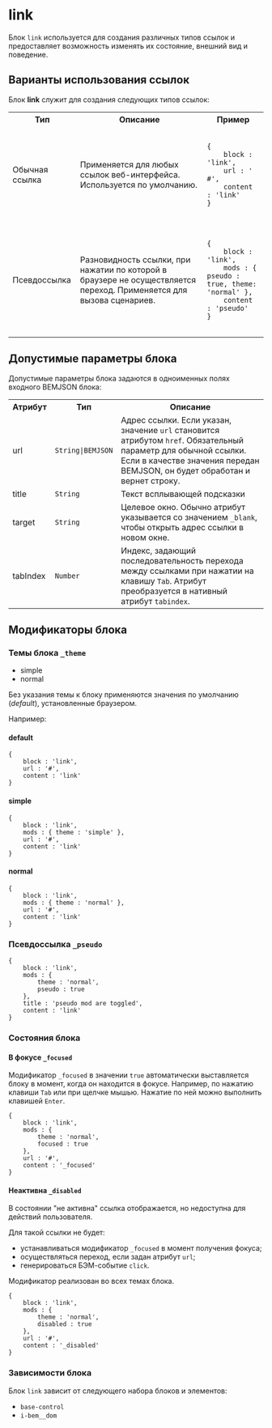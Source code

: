 # link

Блок `link` используется для создания различных типов ссылок и предоставляет возможность изменять их состояние, внешний вид и поведение.


## Варианты использования ссылок

Блок **link** служит для создания следующих типов ссылок:

<table>
    <tr>
        <th>Тип</th>
        <th>Описание</th>
        <th>Пример</th>
    </tr>
    <tr>
        <td>Обычная ссылка</td>
        <td>Применяется для любых ссылок веб-интерфейса. Используется по умолчанию.</td>
        <td>
            <pre><code>
{
    block : 'link',
    url : ' #',
    content : 'link'
}
            </code></pre>
        </td>
    </tr>
    <tr>
        <td>Псевдоссылка</td>
        <td>Разновидность ссылки, при нажатии по которой в браузере не осуществляется переход. Применяется для вызова сценариев.
        </td>
        <td>
            <pre><code>
{
    block : 'link',
    mods : { pseudo : true, theme: 'normal' },
    content : 'pseudo'
}
            </code></pre>
        </td>
    </tr>
</table>


## Допустимые параметры блока

Допустимые параметры блока задаются в одноименных полях входного BEMJSON блока:

<table>
    <tr>
        <th>Атрибут</th>
        <th>Тип</th>
        <th>Описание</th>
    </tr>
    <tr>
        <td>url</td>
        <td><code>String|BEMJSON</code></td>
        <td>Адрес ссылки. Если указан, значение <code>url</code> становится атрибутом <code>href</code>. Обязательный параметр для обычной ссылки. Если в качестве значения передан BEMJSON, он будет обработан и вернет строку.</td>
    </tr>
    <tr>
        <td>title</td>
        <td><code>String</code></td>
        <td>Текст всплывающей подсказки</td>
    </tr>
    <tr>
        <td>target</td>
        <td><code>String</code></td>
        <td>Целевое окно. Обычно атрибут указывается со значением <code>_blank</code>, чтобы открыть адрес ссылки в новом окне.</td>
    </tr>
    <tr>
        <td>tabIndex</td>
        <td><code>Number</code></td>
        <td> Индекс, задающий последовательность перехода между ссылками при нажатии на клавишу <code>Tab</code>. Атрибут преобразуется в нативный атрибут <code>tabindex</code>.</td>
    </tr>
</table>


## Модификаторы блока

### Темы блока `_theme`

 * simple
 * normal

Без указания темы к блоку применяются значения по умолчанию (*default*), установленные браузером.

Например:

#### default
```bemjson
{
    block : 'link',
    url : '#',
    content : 'link'
}
```


#### simple

```bemjson
{
    block : 'link',
    mods : { theme : 'simple' },
    url : '#',
    content : 'link'
}
```


#### normal

```bemjson
{
    block : 'link',
    mods : { theme : 'normal' },
    url : '#',
    content : 'link'
}
```

### Псевдоссылка `_pseudo`

```bemjson
{
    block : 'link',
    mods : {
        theme : 'normal',
        pseudo : true
    },
    title : 'pseudo mod are toggled',
    content : 'link'
}
```


### Состояния блока

#### В фокусе `_focused`

Модификатор `_focused` в значении `true` автоматически выставляется блоку в момент, когда он находится в фокусе. Например, по нажатию клавиши `Tab` или при щелчке мышью. Нажатие по ней можно выполнить клавишей `Enter`.

```
{
    block : 'link',
    mods : {
        theme : 'normal',
        focused : true
    },
    url : '#',
    content : '_focused'
}
```


#### Неактивна `_disabled`

В состоянии "не активна" ссылка отображается, но недоступна для действий пользователя.

Для такой ссылки не будет:

* устанавливаться модификатор `_focused` в момент получения фокуса;
* осуществляться переход, если задан атрибут `url`;
* генерироваться БЭМ-событие `click`.

Модификатор реализован во всех темах блока.

```bemjson
{
    block : 'link',
    mods : {
        theme : 'normal',
        disabled : true
    },
    url : '#',
    content : '_disabled'
}
```


### Зависимости блока

Блок `link` зависит от следующего набора блоков и элементов:

* `base-control`
* `i-bem__dom`
